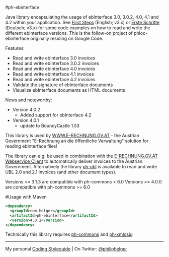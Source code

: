 #ph-ebinterface

Java library encapsulating the usage of ebInterface 3.0, 3.0.2, 4.0, 4.1 and 4.2 within your application. 
See [First Steps](https://github.com/phax/ph-ebinterface/wiki/FirstSteps) (English; v3.x) or 
[Erste Schritte](https://github.com/phax/ph-ebinterface/wiki/ErsteSchritte) (Deutsch; v3.x) for some code examples on how to read and write the different ebInterface versions.
This is the follow-on project of phloc-ebinterface originally residing on Google Code. 

Features:

  * Read and write ebInterface 3.0 invoices
  * Read and write ebInterface 3.0.2 invoices
  * Read and write ebInterface 4.0 invoices
  * Read and write ebInterface 4.1 invoices
  * Read and write ebInterface 4.2 invoices
  * Validate the signature of ebInterface documents
  * Visualize ebInterface documents as HTML documents
  
News and noteworthy:
  * Version 4.0.2
    * Added support for ebInterface 4.2
  * Version 4.0.1
    * update to BouncyCastle 1.53

This library is used by [WWW.E-RECHNUNG.GV.AT](http://www.e-rechnung.gv.at) - the Austrian Government "E-Rechnung an die öffentliche Verwaltung" solution for reading ebInterface files!

The library can e.g. be used in combination with the [E-RECHNUNG.GV.AT Webservice Client](https://github.com/phax/erechnung.gv.at-webservice-client) to automatically deliver invoices to the Austrian Government. Alternatively the library [ph-ubl](https://github.com/phax/ph-ubl) is available to read and write UBL 2.0 and 2.1 invoices (and other document types).

Versions <= 3.1.3 are compatible with ph-commons < 6.0
Versions >= 4.0.0 are compatible with ph-commons >= 6.0

#Usage with Maven
```xml
<dependency>
  <groupId>com.helger</groupId>
  <artifactId>ph-ebinterface</artifactId>
  <version>4.0.2</version>
</dependency>
```

Technically this library requires [ph-commons](https://github.com/phax/ph-commons) and [ph-xmldsig](https://github.com/phax/ph-xmldsig)

---

My personal [Coding Styleguide](https://github.com/phax/meta/blob/master/CodeingStyleguide.md) |
On Twitter: <a href="https://twitter.com/philiphelger">@philiphelger</a>
